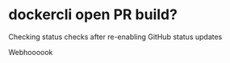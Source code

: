 # dockercli open PR build?

Checking status checks after re-enabling GitHub status updates

Webhoooook
